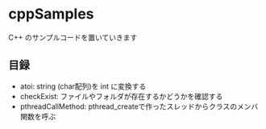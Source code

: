 ﻿cppSamples
==========

C++ のサンプルコードを置いていきます

## 目録

* atoi: string (char配列)を int に変換する
* checkExist: ファイルやフォルダが存在するかどうかを確認する
* pthreadCallMethod: pthread_createで作ったスレッドからクラスのメンバ関数を呼ぶ

